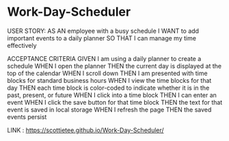 # Work-Day-Scheduler

USER STORY:
AS AN employee with a busy schedule
I WANT to add important events to a daily planner
SO THAT I can manage my time effectively

ACCEPTANCE CRITERIA
GIVEN I am using a daily planner to create a schedule
WHEN I open the planner
THEN the current day is displayed at the top of the calendar
WHEN I scroll down
THEN I am presented with time blocks for standard business hours
WHEN I view the time blocks for that day
THEN each time block is color-coded to indicate whether it is in the past, present, or future
WHEN I click into a time block
THEN I can enter an event
WHEN I click the save button for that time block
THEN the text for that event is saved in local storage
WHEN I refresh the page
THEN the saved events persist

LINK : https://scottietee.github.io/Work-Day-Scheduler/
